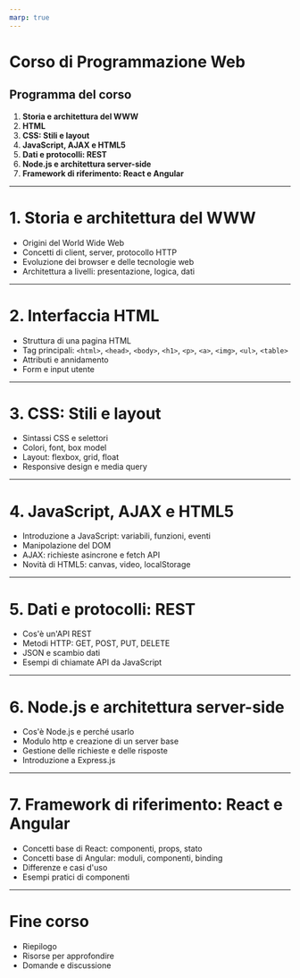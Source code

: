 ```yaml
---
marp: true
---
```


# Corso di Programmazione Web

## Programma del corso

1. **Storia e architettura del WWW**
2. **HTML**
3. **CSS: Stili e layout**
4. **JavaScript, AJAX e HTML5**
5. **Dati e protocolli: REST**
6. **Node.js e architettura server-side**
7. **Framework di riferimento: React e Angular**

---

# 1. Storia e architettura del WWW

- Origini del World Wide Web
- Concetti di client, server, protocollo HTTP
- Evoluzione dei browser e delle tecnologie web
- Architettura a livelli: presentazione, logica, dati

---

# 2. Interfaccia HTML

- Struttura di una pagina HTML
- Tag principali: `<html>`, `<head>`, `<body>`, `<h1>`, `<p>`, `<a>`, `<img>`, `<ul>`, `<table>`
- Attributi e annidamento
- Form e input utente

---

# 3. CSS: Stili e layout

- Sintassi CSS e selettori
- Colori, font, box model
- Layout: flexbox, grid, float
- Responsive design e media query

---

# 4. JavaScript, AJAX e HTML5

- Introduzione a JavaScript: variabili, funzioni, eventi
- Manipolazione del DOM
- AJAX: richieste asincrone e fetch API
- Novità di HTML5: canvas, video, localStorage

---

# 5. Dati e protocolli: REST

- Cos'è un'API REST
- Metodi HTTP: GET, POST, PUT, DELETE
- JSON e scambio dati
- Esempi di chiamate API da JavaScript

---

# 6. Node.js e architettura server-side

- Cos'è Node.js e perché usarlo
- Modulo http e creazione di un server base
- Gestione delle richieste e delle risposte
- Introduzione a Express.js

---

# 7. Framework di riferimento: React e Angular

- Concetti base di React: componenti, props, stato
- Concetti base di Angular: moduli, componenti, binding
- Differenze e casi d'uso
- Esempi pratici di componenti

---

# Fine corso

- Riepilogo
- Risorse per approfondire
- Domande e discussione
